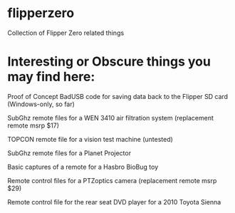 # flipperzero
Collection of Flipper Zero related things

# Interesting or Obscure things you may find here:

Proof of Concept BadUSB code for saving data back to the Flipper SD card (Windows-only, so far)

SubGhz remote files for a WEN 3410 air filtration system (replacement remote msrp $17)

TOPCON remote file for a vision test machine (untested)

SubGhz remote files for a Planet Projector

Basic captures of a remote for a Hasbro BioBug toy

Remote control files for a PTZoptics camera (replacement remote msrp $29)

Remote control file for the rear seat DVD player for a 2010 Toyota Sienna
